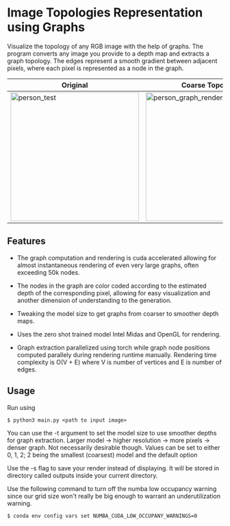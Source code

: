 # Image Topologies Representation using Graphs

Visualize the topology of any RGB image with the help of graphs. The program converts any image
you provide to a depth map and extracts a graph topology. The edges represent a smooth gradient 
between adjacent pixels, where each pixel is represented as a node in the graph. 


| Original | Coarse Topology | Smooth Topology |
|---------|---------|---------|
| <img src="https://github.com/AD-lite24/Image-Topology-Visualizer/assets/96363931/0601587a-c31f-4619-847b-15d50faad75c" alt="person_test" height="300"> | <img src="https://github.com/AD-lite24/Image-Topology-Visualizer/assets/96363931/05ae0bab-a04f-4955-bc26-9de3698f4a8a" alt="person_graph_render_coarse" height="300"> | <img src="https://github.com/AD-lite24/Image-Topology-Visualizer/assets/96363931/d2125d22-d84e-46ff-a7f3-b36c45972a86" alt="person_graph_render_smooth" height="300" width="190">



## Features

* The graph computation and rendering is cuda accelerated allowing for almost instantaneous rendering of even very large graphs, often exceeding 50k nodes. 

* The nodes in the graph are color coded according to the estimated depth of the corresponding pixel, allowing for easy visualization and another dimension of understanding to the generation.

* Tweaking the model size to get graphs from coarser to smoother depth maps. 

* Uses the zero shot trained model Intel Midas and OpenGL for rendering. 

* Graph extraction parallelized using torch while graph node positions computed parallely during rendering runtime manually. Rendering time complexity is O(V + E) where V is number of vertices and E is number of edges.

## Usage

Run using 

`$ python3 main.py <path to input image>`

You can use the -t argument to set the model size to use smoother depths for graph extraction. Larger model -> higher resolution -> more pixels -> denser graph. Not necessarily desirable though. Values can be set to either 0, 1, 2; 2 being the smallest (coarsest) model and the default option

Use the -s flag to save your render instead of displaying. It will be stored in directory called outputs inside your current directory. 

Use the following command to turn off the numba low occupancy warning since our grid size won't really be big enough to warrant an underutilization warning.

`$ conda env config vars set NUMBA_CUDA_LOW_OCCUPANY_WARNINGS=0`

